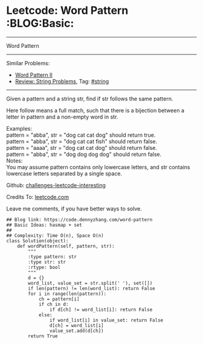# Leetcode: Word Pattern     :BLOG:Basic:


---

Word Pattern  

---

Similar Problems:  
-   [Word Pattern II](https://code.dennyzhang.com/word-pattern-ii)
-   [Review: String Problems](https://code.dennyzhang.com/review-string), Tag: [#string](https://code.dennyzhang.com/tag/string)

---

Given a pattern and a string str, find if str follows the same pattern.  

Here follow means a full match, such that there is a bijection between a letter in pattern and a non-empty word in str.  

Examples:  
pattern = "abba", str = "dog cat cat dog" should return true.  
pattern = "abba", str = "dog cat cat fish" should return false.  
pattern = "aaaa", str = "dog cat cat dog" should return false.  
pattern = "abba", str = "dog dog dog dog" should return false.  
Notes:  
You may assume pattern contains only lowercase letters, and str contains lowercase letters separated by a single space.  

Github: [challenges-leetcode-interesting](https://github.com/DennyZhang/challenges-leetcode-interesting/tree/master/word-pattern)  

Credits To: [leetcode.com](https://leetcode.com/problems/word-pattern/description/)  

Leave me comments, if you have better ways to solve.  

    ## Blog link: https://code.dennyzhang.com/word-pattern
    ## Basic Ideas: hasmap + set
    ##
    ## Complexity: Time O(n), Space O(n)
    class Solution(object):
        def wordPattern(self, pattern, str):
            """
            :type pattern: str
            :type str: str
            :rtype: bool
            """
            d = {}
            word_list, value_set = str.split(' '), set([])
            if len(pattern) != len(word_list): return False
            for i in range(len(pattern)):
                ch = pattern[i]
                if ch in d:
                    if d[ch] != word_list[i]: return False
                else:
                    if word_list[i] in value_set: return False
                    d[ch] = word_list[i]
                    value_set.add(d[ch])
            return True